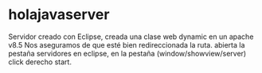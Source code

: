# holajavaserver
Servidor creado con Eclipse, creada una clase web dynamic en un apache v8.5
Nos aseguramos de que esté bien redireccionada la ruta.
abierta la pestaña servidores en eclipse, en la pestaña (window/showview/server) click derecho start.
